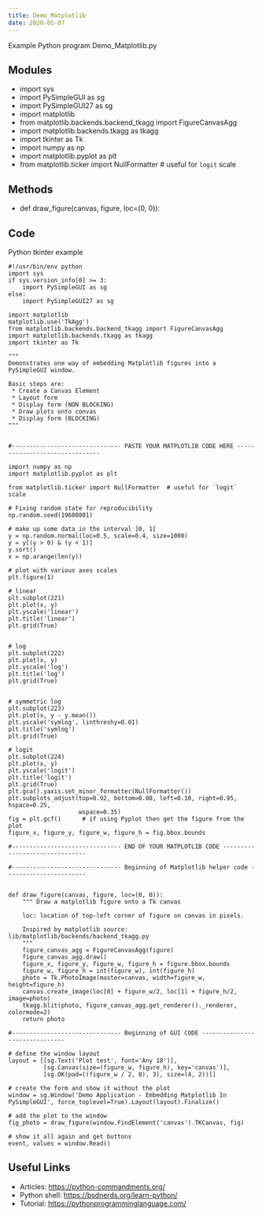 ```yaml
---
title: Demo_Matplotlib
date: 2020-05-07
---
```

Example Python program Demo_Matplotlib.py

## Modules

* import sys
* import PySimpleGUI as sg
* import PySimpleGUI27 as sg
* import matplotlib
* from matplotlib.backends.backend_tkagg import FigureCanvasAgg
* import matplotlib.backends.tkagg as tkagg
* import tkinter as Tk
* import numpy as np
* import matplotlib.pyplot as plt
* from matplotlib.ticker import NullFormatter  # useful for `logit` scale

## Methods

* def draw_figure(canvas, figure, loc=(0, 0)):

## Code

Python tkinter example

    #!/usr/bin/env python
    import sys
    if sys.version_info[0] >= 3:
        import PySimpleGUI as sg
    else:
        import PySimpleGUI27 as sg
    
    import matplotlib
    matplotlib.use('TkAgg')
    from matplotlib.backends.backend_tkagg import FigureCanvasAgg
    import matplotlib.backends.tkagg as tkagg
    import tkinter as Tk
    
    """
    Demonstrates one way of embedding Matplotlib figures into a PySimpleGUI window.
    
    Basic steps are:
     * Create a Canvas Element
     * Layout form
     * Display form (NON BLOCKING)
     * Draw plots onto convas
     * Display form (BLOCKING)
    """
    
    
    #------------------------------- PASTE YOUR MATPLOTLIB CODE HERE -------------------------------
    
    import numpy as np
    import matplotlib.pyplot as plt
    
    from matplotlib.ticker import NullFormatter  # useful for `logit` scale
    
    # Fixing random state for reproducibility
    np.random.seed(19680801)
    
    # make up some data in the interval ]0, 1[
    y = np.random.normal(loc=0.5, scale=0.4, size=1000)
    y = y[(y > 0) & (y < 1)]
    y.sort()
    x = np.arange(len(y))
    
    # plot with various axes scales
    plt.figure(1)
    
    # linear
    plt.subplot(221)
    plt.plot(x, y)
    plt.yscale('linear')
    plt.title('linear')
    plt.grid(True)
    
    
    # log
    plt.subplot(222)
    plt.plot(x, y)
    plt.yscale('log')
    plt.title('log')
    plt.grid(True)
    
    
    # symmetric log
    plt.subplot(223)
    plt.plot(x, y - y.mean())
    plt.yscale('symlog', linthreshy=0.01)
    plt.title('symlog')
    plt.grid(True)
    
    # logit
    plt.subplot(224)
    plt.plot(x, y)
    plt.yscale('logit')
    plt.title('logit')
    plt.grid(True)
    plt.gca().yaxis.set_minor_formatter(NullFormatter())
    plt.subplots_adjust(top=0.92, bottom=0.08, left=0.10, right=0.95, hspace=0.25,
                        wspace=0.35)
    fig = plt.gcf()      # if using Pyplot then get the figure from the plot
    figure_x, figure_y, figure_w, figure_h = fig.bbox.bounds
    
    #------------------------------- END OF YOUR MATPLOTLIB CODE -------------------------------
    
    #------------------------------- Beginning of Matplotlib helper code -----------------------
    
    
    def draw_figure(canvas, figure, loc=(0, 0)):
        """ Draw a matplotlib figure onto a Tk canvas
    
        loc: location of top-left corner of figure on canvas in pixels.
    
        Inspired by matplotlib source: lib/matplotlib/backends/backend_tkagg.py
        """
        figure_canvas_agg = FigureCanvasAgg(figure)
        figure_canvas_agg.draw()
        figure_x, figure_y, figure_w, figure_h = figure.bbox.bounds
        figure_w, figure_h = int(figure_w), int(figure_h)
        photo = Tk.PhotoImage(master=canvas, width=figure_w, height=figure_h)
        canvas.create_image(loc[0] + figure_w/2, loc[1] + figure_h/2, image=photo)
        tkagg.blit(photo, figure_canvas_agg.get_renderer()._renderer, colormode=2)
        return photo
    
    #------------------------------- Beginning of GUI CODE -------------------------------
    
    # define the window layout
    layout = [[sg.Text('Plot test', font='Any 18')],
              [sg.Canvas(size=(figure_w, figure_h), key='canvas')],
              [sg.OK(pad=((figure_w / 2, 0), 3), size=(4, 2))]]
    
    # create the form and show it without the plot
    window = sg.Window('Demo Application - Embedding Matplotlib In PySimpleGUI', force_toplevel=True).Layout(layout).Finalize()
    
    # add the plot to the window
    fig_photo = draw_figure(window.FindElement('canvas').TKCanvas, fig)
    
    # show it all again and get buttons
    event, values = window.Read()
    

## Useful Links

- Articles: https://python-commandments.org/
- Python shell: https://bsdnerds.org/learn-python/
- Tutorial: https://pythonprogramminglanguage.com/
